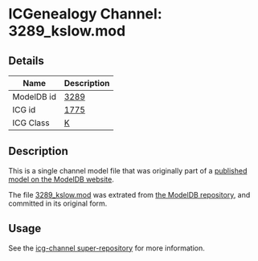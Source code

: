 # ICGenealogy Channel: 3289\_kslow.mod

## Details

Name | Description
---- | -----------
ModelDB id | [3289](http://senselab.med.yale.edu/ModelDB/ShowModel.cshtml?model=3289)
ICG id | [1775](http://icg.neurotheory.ox.ac.uk/channels/1/1775)
ICG Class | [K](http://icg.neurotheory.ox.ac.uk/channels/1)

## Description

This is a single channel model file that was originally part of a [published model on the ModelDB website](http://senselab.med.yale.edu/mModelDB/ShowModel.cshtml?model=3289).

The file [3289\_kslow.mod](3289_kslow.mod) was extrated from [the ModelDB repository](http://senselab.med.yale.edu/ModelDB/ShowModel.cshtml?model=3289), and committed in its original form.

## Usage

See the [icg-channel super-repository](https://github.com/icgenealogy/icg-channels) for more information.